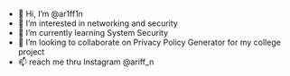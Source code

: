 - 👋 Hi, I’m @ar1ff1n
- 👀 I’m interested in networking and security
- 🌱 I’m currently learning System Security
- 💞️ I’m looking to collaborate on Privacy Policy Generator for my college project
- 📫 reach me thru Instagram @ariff_n

<!---
ar1ff1n/ar1ff1n is a ✨ special ✨ repository because its `README.md` (this file) appears on your GitHub profile.
You can click the Preview link to take a look at your changes.
--->
